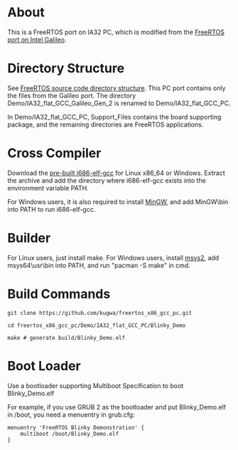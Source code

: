# About

This is a FreeRTOS port on IA32 PC, which is modified from the [FreeRTOS port on Intel Galileo](http://www.freertos.org/RTOS_Intel_Quark_Galileo_GCC.html).

# Directory Structure

See [FreeRTOS source code directory structure](http://www.freertos.org/a00017.html). This PC port contains only the files from the Galileo port. The directory Demo/IA32_flat_GCC_Galileo_Gen_2 is renamed to Demo/IA32_flat_GCC_PC.

In Demo/IA32_flat_GCC_PC, Support_Files contains the board supporting package, and the remaining directories are FreeRTOS applications.

# Cross Compiler

Download the [pre-built i686-elf-gcc](http://wiki.osdev.org/GCC_Cross-Compiler#Prebuilt_Toolchains) for Linux x86_64 or Windows. Extract the archive and add the directory where i686-elf-gcc exists into the environment variable PATH.

For Windows users, it is also required to install [MinGW](https://sourceforge.net/projects/mingw/files/latest/download), and add MinGW\bin into PATH to run i686-elf-gcc.

# Builder

For Linux users, just install make. For Windows users, install [msys2](https://msys2.github.io), add msys64\usr\bin into PATH, and run "pacman -S make" in cmd.

# Build Commands

```
git clone https://github.com/kugwa/freertos_x86_gcc_pc.git

cd freertos_x86_gcc_pc/Demo/IA32_flat_GCC_PC/Blinky_Demo

make # generate build/Blinky_Demo.elf
```

# Boot Loader

Use a bootloader supporting Multiboot Specification to boot Blinky_Demo.elf

For example, if you use GRUB 2 as the bootloader and put Blinky_Demo.elf in /boot, you need a menuentry in grub.cfg:

```
menuentry 'FreeRTOS Blinky Demonstration' {
    multiboot /boot/Blinky_Demo.elf
}
```
